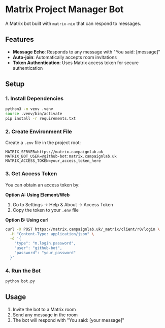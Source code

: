 # Matrix Project Manager Bot

A Matrix bot built with `matrix-nio` that can respond to messages.

## Features

- **Message Echo**: Responds to any message with "You said: [message]"
- **Auto-join**: Automatically accepts room invitations
- **Token Authentication**: Uses Matrix access token for secure authentication

## Setup

### 1. Install Dependencies

```bash
python3 -m venv .venv
source .venv/bin/activate
pip install -r requirements.txt
```

### 2. Create Environment File

Create a `.env` file in the project root:

```env
MATRIX_SERVER=https://matrix.campaignlab.uk
MATRIX_BOT_USER=@github-bot:matrix.campaignlab.uk
MATRIX_ACCESS_TOKEN=your_access_token_here
```

### 3. Get Access Token

You can obtain an access token by:

**Option A: Using Element/Web**
1. Go to Settings → Help & About → Access Token
2. Copy the token to your `.env` file

**Option B: Using curl**
```bash
curl -X POST https://matrix.campaignlab.uk/_matrix/client/r0/login \
  -H "Content-Type: application/json" \
  -d '{
    "type": "m.login.password",
    "user": "github-bot",
    "password": "your_password"
  }'
```

### 4. Run the Bot

```bash
python bot.py
```

## Usage

1. Invite the bot to a Matrix room
2. Send any message in the room
3. The bot will respond with "You said: [your message]"
